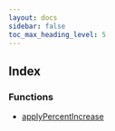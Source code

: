 ```yaml
---
layout: docs
sidebar: false
toc_max_heading_level: 5
---
```


## Index

### Functions

- [applyPercentIncrease](functions/applyPercentIncrease.md)
